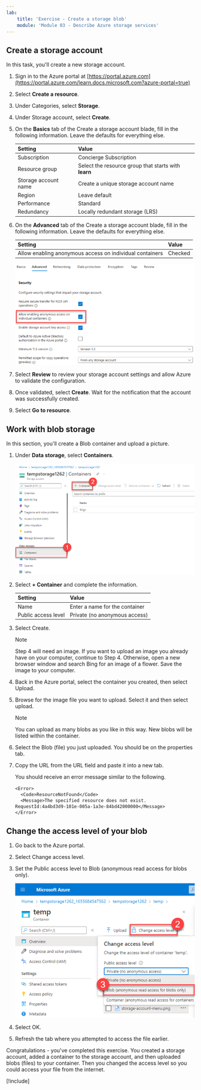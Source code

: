 ```yaml
---
lab:
    title: 'Exercise - Create a storage blob'
    module: 'Module 03 - Describe Azure storage services'
---
```


## Create a storage account

In this task, you'll create a new storage account.

1.  Sign in to the Azure portal at [https://portal.azure.com](https://portal.azure.com/learn.docs.microsoft.com?azure-portal=true)
2.  Select **Create a resource**.
3.  Under Categories, select **Storage**.
4.  Under Storage account, select **Create**.
5.  On the **Basics** tab of the Create a storage account blade, fill in the following information. Leave the defaults for everything else.
    
    | **Setting**          | **Value**                                            |
    | -------------------- | ---------------------------------------------------- |
    | Subscription         | Concierge Subscription                               |
    | Resource group       | Select the resource group that starts with **learn** |
    | Storage account name | Create a unique storage account name                 |
    | Region               | Leave default                                        |
    | Performance          | Standard                                             |
    | Redundancy           | Locally redundant storage (LRS)                      |
6.  On the **Advanced** tab of the Create a storage account blade, fill in the following information. Leave the defaults for everything else.
    
    | **Setting**                                              | **Value** |
    | -------------------------------------------------------- | --------- |
    | Allow enabling anonymous access on individual containers | Checked   |
    
    ![Screenshot showing how to enable anonymous-access containers on a storage account.](./Media/storage-account-anonymous-containers-5e5f584a.png)
    
7.  Select **Review** to review your storage account settings and allow Azure to validate the configuration.
8.  Once validated, select **Create**. Wait for the notification that the account was successfully created.
9.  Select **Go to resource**.

## Work with blob storage

In this section, you'll create a Blob container and upload a picture.

1.  Under **Data storage**, select **Containers**.
    
    ![Screenshot of the Container add section of a storage account.](./Media/storage-account-menu-9472480e.png)
    
2.  Select **+ Container** and complete the information.
    
    | **Setting**         | **Value**                      |
    | ------------------- | ------------------------------ |
    | Name                | Enter a name for the container |
    | Public access level | Private (no anonymous access)  |
3.  Select Create.
    
    > [!NOTE]
    > Step 4 will need an image. If you want to upload an image you already have on your computer, continue to Step 4. Otherwise, open a new browser window and search Bing for an image of a flower. Save the image to your computer.
4.  Back in the Azure portal, select the container you created, then select Upload.
5.  Browse for the image file you want to upload. Select it and then select upload.

    > [!NOTE]
    > You can upload as many blobs as you like in this way. New blobs will be listed within the container.

6.  Select the Blob (file) you just uploaded. You should be on the properties tab.
7.  Copy the URL from the URL field and paste it into a new tab.
    
    You should receive an error message similar to the following.
    
    ```
    <Error>
      <Code>ResourceNotFound</Code>
      <Message>The specified resource does not exist. RequestId:4a4bd3d9-101e-005a-1a3e-84bd42000000</Message>
    </Error>
    
    ```

## Change the access level of your blob

1.  Go back to the Azure portal.
2.  Select Change access level.
3.  Set the Public access level to Blob (anonymous read access for blobs only).
    
    ![Screenshot with Change access level highlighted.](./Media/blob-access-level-213a74e6.png)
    
4.  Select OK.
5.  Refresh the tab where you attempted to access the file earlier.

Congratulations - you've completed this exercise. You created a storage account, added a container to the storage account, and then uploaded blobs (files) to your container. Then you changed the access level so you could access your file from the internet.

<!--- raw content start --->
[!include[](../../../includes/azure-sandbox-cleanup.md)]
<!--- raw content end --->
